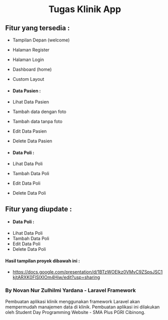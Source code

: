 # <p align="center">Tugas Klinik App</p>

## Fitur yang tersedia :

- Tampilan Depan (welcome)
- Halaman Register
- Halaman Login
- Dashboard (home)
- Custom Layout

- #### Data Pasien :
- Lihat Data Pasien
- Tambah data dengan foto
- Tambah data tanpa foto
- Edit Data Pasien
- Delete Data Pasien

- #### Data Poli :
- Lihat Data Poli
- Tambah Data Poli
- Edit Data Poli
- Delete Data Poli

## Fitur yang diupdate :
- #### Data Poli :
- Lihat Data Poli
- Tambah Data Poli
- Edit Data Poli
- Delete Data Poli

#### Hasil tampilan proyek dibawah ini :
- https://docs.google.com/presentation/d/1BTzWOElkz0VMvC9ZSpsJSC1kjtARXK0FlSlXIOm4Hiw/edit?usp=sharing

### By Novan Nur Zulhilmi Yardana - Laravel Framework
Pembuatan aplikasi klinik menggunakan framework Laravel akan mempermudah manajemen data di klinik. Pembuatan aplikasi ini dilakukan oleh Student Day Programming Website - SMA Plus PGRI Cibinong.